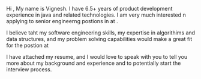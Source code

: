 Hi <Name>, 
My name is Vignesh. I have 6.5+ years of product development experience in java and related technologies. I am very much interested n applying to 
senior engineerng postions in <companyName> at <Location>.

I believe taht my software engineering skills, my expertise in algorithims and data structures, and my problem solving
capabilities would make a great fit for the postion at <company name>

I have attached my resume, and I would love to speak with you to tell you more about my background and experience and to potentially start the interview process.
